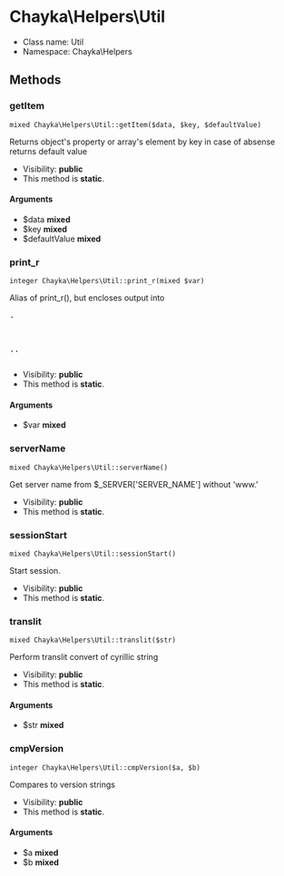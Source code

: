 Chayka\Helpers\Util
===============






* Class name: Util
* Namespace: Chayka\Helpers







Methods
-------


### getItem

    mixed Chayka\Helpers\Util::getItem($data, $key, $defaultValue)

Returns object's property or array's element by key
in case of absense returns default value



* Visibility: **public**
* This method is **static**.


#### Arguments
* $data **mixed**
* $key **mixed**
* $defaultValue **mixed**



### print_r

    integer Chayka\Helpers\Util::print_r(mixed $var)

Alias of print_r(), but encloses output into <pre>.

..</pre>

* Visibility: **public**
* This method is **static**.


#### Arguments
* $var **mixed**



### serverName

    mixed Chayka\Helpers\Util::serverName()

Get server name from $_SERVER['SERVER_NAME'] without 'www.'



* Visibility: **public**
* This method is **static**.




### sessionStart

    mixed Chayka\Helpers\Util::sessionStart()

Start session.



* Visibility: **public**
* This method is **static**.




### translit

    mixed Chayka\Helpers\Util::translit($str)

Perform translit convert of cyrillic string



* Visibility: **public**
* This method is **static**.


#### Arguments
* $str **mixed**



### cmpVersion

    integer Chayka\Helpers\Util::cmpVersion($a, $b)

Compares to version strings



* Visibility: **public**
* This method is **static**.


#### Arguments
* $a **mixed**
* $b **mixed**



